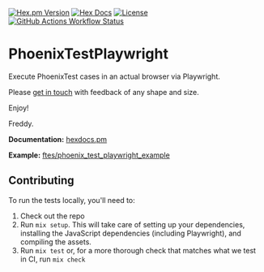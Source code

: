 [![Hex.pm Version](https://img.shields.io/hexpm/v/phoenix_test_playwright)](https://hex.pm/packages/phoenix_test_playwright)
[![Hex Docs](https://img.shields.io/badge/hex-docs-lightgreen.svg)](https://hexdocs.pm/phoenix_test_playwright/)
[![License](https://img.shields.io/hexpm/l/phoenix_test_playwright.svg)](https://github.com/ftes/phoenix_test_playwright/blob/main/LICENSE.md)
[![GitHub Actions Workflow Status](https://img.shields.io/github/actions/workflow/status/ftes/phoenix_test_playwright/elixir.yml)](https://github.com/ftes/phoenix_test_playwright/actions)

# PhoenixTestPlaywright

Execute PhoenixTest cases in an actual browser via Playwright.

Please [get in touch](https://ftes.de) with feedback of any shape and size.

Enjoy!

Freddy.

**Documentation:** [hexdocs.pm](https://hexdocs.pm/phoenix_test_playwright/)

**Example:** [ftes/phoenix_test_playwright_example](https://github.com/ftes/phoenix_test_playwright_example)

## Contributing

To run the tests locally, you'll need to:

1. Check out the repo
2. Run `mix setup`. This will take care of setting up your dependencies, installing the JavaScript dependencies (including Playwright), and compiling the assets.
3. Run `mix test` or, for a more thorough check that matches what we test in CI, run `mix check`
